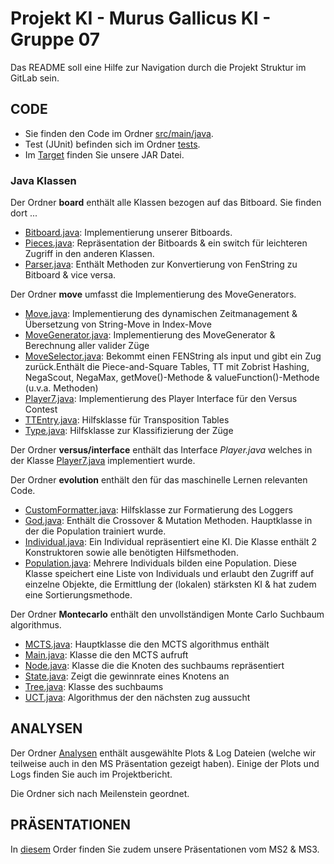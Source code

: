 # Projekt KI - Murus Gallicus KI - Gruppe 07

Das README soll eine Hilfe zur Navigation durch die Projekt Struktur im GitLab sein. 

## CODE
- Sie finden den Code im Ordner [src/main/java](https://gitlab.tubit.tu-berlin.de/saiphon/MG_KI_PJ_Gruppe07/tree/master/src/main/java).
- Test (JUnit) befinden sich im Ordner [tests](https://gitlab.tubit.tu-berlin.de/saiphon/MG_KI_PJ_Gruppe07/tree/master/test). 
- Im [Target](https://gitlab.tubit.tu-berlin.de/saiphon/MG_KI_PJ_Gruppe07/tree/master/target) finden Sie unsere JAR Datei. 

### Java Klassen
Der Ordner __board__ enthält alle Klassen bezogen auf das Bitboard. Sie finden dort ...
- [Bitboard.java](https://gitlab.tubit.tu-berlin.de/saiphon/MG_KI_PJ_Gruppe07/blob/master/src/main/java/board/Bitboard.java): Implementierung unserer Bitboards.
- [Pieces.java](https://gitlab.tubit.tu-berlin.de/saiphon/MG_KI_PJ_Gruppe07/blob/master/src/main/java/board/Pieces.java): Repräsentation der Bitboards & ein switch für leichteren Zugriff in den anderen Klassen. 
- [Parser.java](https://gitlab.tubit.tu-berlin.de/saiphon/MG_KI_PJ_Gruppe07/blob/master/src/main/java/board/Parser.java): Enthält Methoden zur Konvertierung von FenString 
zu Bitboard & vice versa. 

Der Ordner __move__ umfasst die Implementierung des MoveGenerators. 
- [Move.java](https://gitlab.tubit.tu-berlin.de/saiphon/MG_KI_PJ_Gruppe07/blob/master/src/main/java/move/Move.java): Implementierung des dynamischen
Zeitmanagement & Übersetzung von String-Move in Index-Move 
- [MoveGenerator.java](https://gitlab.tubit.tu-berlin.de/saiphon/MG_KI_PJ_Gruppe07/blob/master/src/main/java/move/MoveGenerator.java): Implementierung
des MoveGenerator & Berechnung aller valider Züge
- [MoveSelector.java](https://gitlab.tubit.tu-berlin.de/saiphon/MG_KI_PJ_Gruppe07/blob/master/src/main/java/move/MoveSelector.java): Bekommt einen FENString als input und gibt ein Zug zurück.Enthält die 
Piece-and-Square Tables, TT mit Zobrist Hashing, NegaScout, NegaMax, getMove()-Methode & valueFunction()-Methode (u.v.a. Methoden)
- [Player7.java](https://gitlab.tubit.tu-berlin.de/saiphon/MG_KI_PJ_Gruppe07/blob/master/src/main/java/move/Player7.java): Implementierung des Player Interface für den Versus Contest
- [TTEntry.java](https://gitlab.tubit.tu-berlin.de/saiphon/MG_KI_PJ_Gruppe07/blob/master/src/main/java/move/TTEntry.java): Hilfsklasse für Transposition Tables
- [Type.java](https://gitlab.tubit.tu-berlin.de/saiphon/MG_KI_PJ_Gruppe07/blob/master/src/main/java/move/Type.java): Hilfsklasse zur Klassifizierung der Züge


Der Ordner __versus/interface__ enthält das Interface _Player.java_ welches in der Klasse [Player7.java](https://gitlab.tubit.tu-berlin.de/saiphon/MG_KI_PJ_Gruppe07/blob/master/src/main/java/move/Player7.java)
implementiert wurde. 

Der Ordner __evolution__ enthält den für das maschinelle Lernen relevanten Code. 
- [CustomFormatter.java](https://gitlab.tubit.tu-berlin.de/saiphon/MG_KI_PJ_Gruppe07/blob/master/src/main/java/evolution/CustomFormatter.java): Hilfsklasse zur Formatierung des Loggers
- [God.java](https://gitlab.tubit.tu-berlin.de/saiphon/MG_KI_PJ_Gruppe07/blob/master/src/main/java/evolution/God.java): Enthält die Crossover & Mutation Methoden. Hauptklasse in der die Population trainiert wurde. 
- [Individual.java](https://gitlab.tubit.tu-berlin.de/saiphon/MG_KI_PJ_Gruppe07/blob/master/src/main/java/evolution/Individual.java): Ein Individual repräsentiert eine KI. Die Klasse enthält 2 Konstruktoren sowie alle benötigten Hilfsmethoden. 
- [Population.java](https://gitlab.tubit.tu-berlin.de/saiphon/MG_KI_PJ_Gruppe07/blob/master/src/main/java/evolution/Population.java): Mehrere Individuals bilden eine Population. Diese Klasse speichert eine Liste von Individuals und erlaubt den Zugriff auf einzelne Objekte, die Ermittlung der (lokalen) stärksten KI & hat zudem eine Sortierungsmethode. 

Der Ordner __Montecarlo__  enthält den unvollständigen Monte Carlo Suchbaum algorithmus.
- [MCTS.java](https://gitlab.tubit.tu-berlin.de/saiphon/MG_KI_PJ_Gruppe07/blob/master/src/main/java/Montecarlo/MCTS.java): Hauptklasse die den MCTS algorithmus enthält
- [Main.java](https://gitlab.tubit.tu-berlin.de/saiphon/MG_KI_PJ_Gruppe07/blob/master/src/main/java/Montecarlo/Main.java): Klasse die den MCTS aufruft
- [Node.java](https://gitlab.tubit.tu-berlin.de/saiphon/MG_KI_PJ_Gruppe07/blob/master/src/main/java/Montecarlo/Node.java): Klasse die die Knoten des suchbaums repräsentiert
- [State.java](https://gitlab.tubit.tu-berlin.de/saiphon/MG_KI_PJ_Gruppe07/blob/master/src/main/java/Montecarlo/State.java): Zeigt die gewinnrate eines Knotens an
- [Tree.java](https://gitlab.tubit.tu-berlin.de/saiphon/MG_KI_PJ_Gruppe07/blob/master/src/main/java/Montecarlo/Tree.java): Klasse des suchbaums
- [UCT.java](https://gitlab.tubit.tu-berlin.de/saiphon/MG_KI_PJ_Gruppe07/blob/master/src/main/java/Montecarlo/UCT.java): Algorithmus der den nächsten zug aussucht

## ANALYSEN
Der Ordner [Analysen](https://gitlab.tubit.tu-berlin.de/saiphon/MG_KI_PJ_Gruppe07/tree/master/Analysen) enthält ausgewählte Plots & Log Dateien (welche wir teilweise auch in den MS Präsentation gezeigt haben). 
Einige der Plots und Logs finden Sie auch im Projektbericht. 

Die Ordner sich nach Meilenstein geordnet. 

## PRÄSENTATIONEN
In [diesem](https://gitlab.tubit.tu-berlin.de/saiphon/MG_KI_PJ_Gruppe07/tree/master/MS_Präsentationen) Order finden Sie zudem unsere Präsentationen vom MS2 & MS3. 



